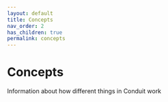 ```yaml
---
layout: default
title: Concepts
nav_order: 2
has_children: true
permalink: concepts
---
```

# Concepts

Information about how different things in Conduit work